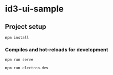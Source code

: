 # id3-ui-sample

## Project setup
```
npm install
```

### Compiles and hot-reloads for development
```
npm run serve
```
```
npm run electron-dev
```

